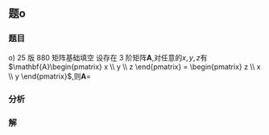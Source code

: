 ## 题o
### 题目
o) 25 版 880 矩阵基础填空
设存在 3 阶矩阵$\mathbf{A}$,对任意的$x, y, z$有$\mathbf{A}\begin{pmatrix} x \\ y \\ z \end{pmatrix} = \begin{pmatrix} z \\ x \\ y \end{pmatrix}$,则$\mathbf{A} =$
### 分析

### 解